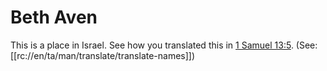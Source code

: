 # Beth Aven

This is a place in Israel. See how you translated this in [1 Samuel 13:5](../13/05.md). (See: [[rc://en/ta/man/translate/translate-names]])

